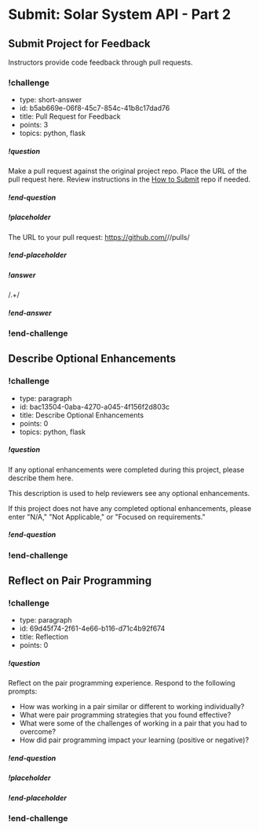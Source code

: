 # Submit: Solar System API - Part 2

## Submit Project for Feedback

Instructors provide code feedback through pull requests.

<!-- prettier-ignore-start -->
### !challenge
* type: short-answer
* id: b5ab669e-06f8-45c7-854c-41b8c17dad76
* title: Pull Request for Feedback
* points: 3
* topics: python, flask
##### !question

Make a pull request against the original project repo. Place the URL of the pull request here. Review instructions in the [How to Submit](../ada-project-practices/how-to-submit.md) repo if needed.

##### !end-question
##### !placeholder

The URL to your pull request: https://github.com/<some-ada-repo>/<project-name>/pulls/<pull-request>

##### !end-placeholder
##### !answer

/.+/

##### !end-answer
### !end-challenge
<!-- prettier-ignore-end -->

## Describe Optional Enhancements

<!-- prettier-ignore-start -->
### !challenge
* type: paragraph
* id: bac13504-0aba-4270-a045-4f156f2d803c
* title: Describe Optional Enhancements
* points: 0
* topics: python, flask
##### !question

If any optional enhancements were completed during this project, please describe them here.

This description is used to help reviewers see any optional enhancements.

If this project does not have any completed optional enhancements, please enter "N/A," "Not Applicable," or "Focused on requirements."

##### !end-question
### !end-challenge
<!-- prettier-ignore-end -->

## Reflect on Pair Programming

<!--BEGIN CHALLENGE-->

### !challenge

* type: paragraph
* id: 69d45f74-2f61-4e66-b116-d71c4b92f674
* title: Reflection
* points: 0

##### !question

Reflect on the pair programming experience.  Respond to the following prompts:

- How was working in a pair similar or different to working individually?
- What were pair programming strategies that you found effective?
- What were some of the challenges of working in a pair that you had to overcome?
- How did pair programming impact your learning (positive or negative)?


##### !end-question

##### !placeholder

<!--Placeholder text-->

##### !end-placeholder


### !end-challenge

<!--END CHALLENGE-->


